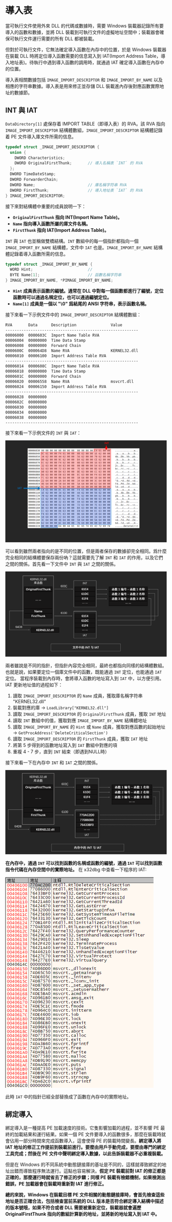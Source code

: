 # 導入表

當可執行文件使用外來 DLL 的代碼或數據時，需要 Windows 裝載器記錄所有要導入的函數和數據，並將 DLL 裝載到可執行文件的虛擬地址空間中；裝載器會確保可執行文件運行需要的所有 DLL 都被裝載。

但對於可執行文件，它無法確定導入函數在內存中的位置，於是 Windows 裝載器在裝載 DLL 時將定位導入函數需要的信息寫入到 IAT(Import Address Table，導入地址表)。待執行中遇到導入函數的調用時，就通過 IAT 確定導入函數在內存中的位置。

導入表相關數據包括 `IMAGE_IMPORT_DESCRIPTOR` 和 `IMAGE_IMPORT_BY_NAME` 以及相應的字符串數據。導入表是用來修正並存儲 DLL 裝載進內存後對應函數實際地址的數據節。

## INT 與 IAT

`DataDirectory[1]` 處保存着 IMPORT TABLE（即導入表）的 RVA。該 RVA 指向 `IMAGE_IMPORT_DESCRIPTOR` 結構體數組，`IMAGE_IMPORT_DESCRIPTOR` 結構體記錄着 PE 文件導入庫文件所需的信息。

```c
typedef struct _IMAGE_IMPORT_DESCRIPTOR {
  union {
    DWORD Characteristics;
    DWORD OriginalFirstThunk;       // 導入名稱表 `INT` 的 RVA
  };
  DWORD TimeDateStamp;
  DWORD ForwarderChain;
  DWORD Name;                       // 庫名稱字符串 RVA
  DWORD FirstThunk;                 // 導入地址表 `IAT` 的 RVA
} IMAGE_IMPORT_DESCRIPTOR;
```

接下來對結構體中重要的成員說明一下：

- **`OriginalFirstThunk` 指向 INT(Import Name Table)。**
- **`Name` 指向導入函數所屬的庫文件名稱。**
- **`FirstThunk` 指向 IAT(Import Address Table)。**

`INT` 與 `IAT` 也並稱做雙橋結構。`INT` 數組中的每一個指針都指向一個 `IMAGE_IMPORT_BY_NAME` 結構體，文件中 `IAT` 也是。`IMAGE_IMPORT_BY_NAME` 結構體記錄着導入函數所需的信息。

```c
typedef struct _IMAGE_IMPORT_BY_NAME {
  WORD Hint;                        // 
  BYTE Name[1];                     // 函數名稱字符串
} IMAGE_IMPORT_BY_NAME, *PIMAGE_IMPORT_BY_NAME;
```

- **`Hint` 成員表示函數的編號。通常在 DLL 中對每一個函數都進行了編號，定位函數時可以通過名稱定位，也可以通過編號定位。**
- **`Name[1]` 成員是一個以 "\0" 爲結尾的 ANSI 字符串，表示函數名稱。**

接下來看一下示例文件中的 `IMAGE_IMPORT_DESCRIPTOR` 結構體數組：

```text
RVA       Data      Description               Value
----------------------------------------------------------
00006000  0000603C  Import Name Table RVA
00006004  00000000  Time Data Stamp
00006008  00000000  Forward Chain
0000600C  000064D8  Name RVA                  KERNEL32.dll
00006010  00006100  Import Address Table RVA  
----------------------------------------------------------
00006014  0000608C  Import Name Table RVA
00006018  00000000  Time Data Stamp
0000601C  00000000  Forward Chain
00006020  00006558  Name RVA                  msvcrt.dll
00006024  00006150  Import Address Table RVA
----------------------------------------------------------
00006028  00000000
0000602C  00000000
00006030  00000000
00006034  00000000
00006038  00000000
----------------------------------------------------------
```

接下來看一下示例文件的 `INT` 與 `IAT`：

![示例文件的 INT 與 IAT 數據](figure/pe3-intiat2.png "圖 7 - 示例文件的 INT 與 IAT 數據部分")

可以看到雖然兩者指向的是不同的位置，但是兩者保存的數據卻完全相同。爲什麼完全相同的結構體要保存兩份吶？這就需要先了解 `INT` 和 `IAT` 的作用，以及它們之間的關係。首先看一下文件中 `INT` 與 `IAT` 之間的關係。

![INT 與 IAT 在文件中的佈局](figure/pe3-intiatinfile.png "圖 8 - 文件中的 INT 與 IAT")

兩者雖說是不同的指針，但指針內容完全相同，最終也都指向同樣的結構體數組。也就是說，如果要定位一個庫文件中的函數，既能通過 `INT` 定位，也能通過 `IAT` 定位。
當程序裝載到內存時，會將導入函數的地址寫入到 `IAT` 中，以方便引用。IAT 更新地址值的過程如下：

1. 讀取 `IMAGE_IMPORT_DESCRIPTOR` 的 `Name` 成員，獲取庫名稱字符串 "KERNEL32.dll"
2. 裝載對應的庫 -> `LoadLibrary["KERNEL32.dll"]`
3. 讀取 `IMAGE_IMPORT_DESCRIPTOR` 的 `OriginalFirstThunk` 成員，獲取 `INT` 地址
4. 讀取 `INT` 數組中的值，獲取對應 `IMAGE_IMPORT_BY_NAME` 結構體地址
5. 讀取 `IMAGE_IMPORT_BY_NAME` 的 `Hint` 或 `Name` 成員，獲取對應函數的起始地址 -> `GetProcAddress('DeleteCriticalSection')`
6. 讀取 `IMAGE_IMPORT_DESCRIPTOR` 的 `FirstThunk` 成員，獲取 `IAT` 地址
7. 將第 5 步得到的函數地址寫入到 `IAT` 數組中對應的項
8. 重複 4 - 7 步，直到 `INT` 結束（即遇到NULL時）

接下來看一下在內存中 `INT` 和 `IAT` 之間的關係。

![INT 與 IAT 在內存中的佈局](figure/pe3-intiatinmemory.png "圖 8 - 內存中的 INT 與 IAT")

**在內存中，通過 `INT` 可以找到函數的名稱或函數的編號，通過 `IAT` 可以找到函數指令代碼在內存空間中的實際地址。**
在 x32dbg 中查看一下程序的 IAT:

![IAT 在 x32dbg 中的值](figure/pe3-iatinx32dbg.png "圖 9 - x32dbg 中的 IAT")

此時 `IAT` 中的指針已經全部替換成了函數在內存中的實際地址。

## 綁定導入

綁定導入是一種提高 PE 加載速度的技術。它隻影響加載的過程，並不影響 PE 最終的加載結果和運行結果。如果一個 PE 文件要導入的函數很多，那麼在裝載時就會佔用一部分時間來完成函數導入，這會使得 PE 的裝載時間變長。**綁定導入將 IAT 地址的修正工作提前到裝載前進行。要麼由用戶手動完成，要麼由專門的綁定工具完成；然後在 PE 文件中聲明綁定導入數據，以此告訴裝載器不必重複裝載。**

但是在 Windows 的不同系統中動態鏈接庫的基址是不同的，這樣就導致綁定的地址出錯而導致程序無法運行。這點也容易解決。**假定 PE 裝載前對 IAT 的修正都是正確的，那麼運行時就省去了修正的步驟；同樣 PE 裝載有檢錯機制，如果檢測出錯誤，PE 加載器會在裝載時重新對 IAT 進行修正。**

**總的來說，Windows 在裝載目標 PE 文件相關的動態鏈接庫時，會首先檢查這些地址是否正確合法，包括檢查當前系統的 DLL 版本是否符合綁定導入結構中描述的版本號哦，如果不符合或者 DLL 需要被重新定位，裝載器就會遍歷 OriginalFirstThunk 指向的數組計算新的地址，並將新的地址寫入到 IAT 中。**

